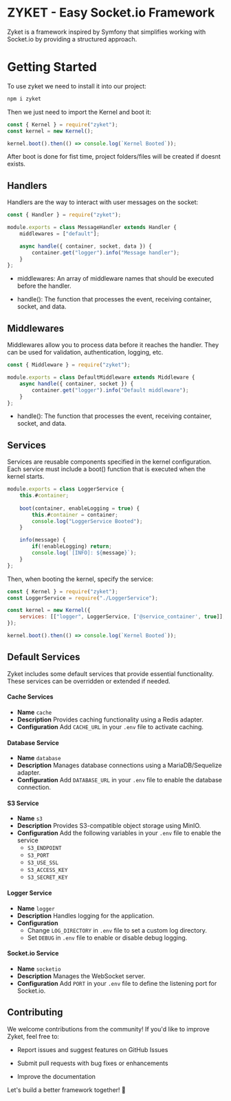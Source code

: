 # ZYKET - Easy Socket.io Framework

Zyket is a framework inspired by Symfony that simplifies working with Socket.io by providing a structured approach.

# Getting Started

To use zyket we need to install it into our project:

```javascript
npm i zyket
```

Then we just need to import the Kernel and boot it:

```javascript
const { Kernel } = require("zyket");
const kernel = new Kernel();

kernel.boot().then(() => console.log(`Kernel Booted`));
```

After boot is done for fist time, project folders/files will be created if doesnt exists.

## Handlers

Handlers are the way to interact with user messages on the socket:
```javascript
const { Handler } = require("zyket");

module.exports = class MessageHandler extends Handler {
    middlewares = ["default"];

    async handle({ container, socket, data }) {
        container.get("logger").info("Message handler");
    }
};
```

- middlewares: An array of middleware names that should be executed before the handler.

- handle(): The function that processes the event, receiving container, socket, and data.

## Middlewares

Middlewares allow you to process data before it reaches the handler. They can be used for validation, authentication, logging, etc.

```javascript
const { Middleware } = require("zyket");

module.exports = class DefaultMiddleware extends Middleware {
    async handle({ container, socket }) {
        container.get("logger").info("Default middleware");
    }
};
```

- handle(): The function that processes the event, receiving container, socket, and data.


## Services
Services are reusable components specified in the kernel configuration. Each service must include a boot() function that is executed when the kernel starts.

```javascript
module.exports = class LoggerService {
    this.#container;
    
    boot(container, enableLogging = true) {
        this.#container = container;
        console.log("LoggerService Booted");
    }

    info(message) {
        if(!enableLogging) return;
        console.log(`[INFO]: ${message}`);
    }
};
```

Then, when booting the kernel, specify the service:

```javascript
const { Kernel } = require("zyket");
const LoggerService = require("./LoggerService");

const kernel = new Kernel({
    services: [["logger", LoggerService, ['@service_container', true]],
});

kernel.boot().then(() => console.log(`Kernel Booted`));
```

## Default Services
Zyket includes some default services that provide essential functionality. These services can be overridden or extended if needed.

#### Cache Services
- **Name** `cache`
- **Description** Provides caching functionality using a Redis adapter.
- **Configuration** Add `CACHE_URL` in your `.env` file to activate caching.

#### Database Service
- **Name** `database`
- **Description** Manages database connections using a MariaDB/Sequelize adapter.
- **Configuration** Add `DATABASE_URL` in your `.env` file to enable the database connection.

#### S3 Service
- **Name** `s3`
- **Description** Provides S3-compatible object storage using MinIO.
- **Configuration** Add the following variables in your `.env` file to enable the service
    - `S3_ENDPOINT`
    - `S3_PORT`
    - `S3_USE_SSL`
    - `S3_ACCESS_KEY`
    - `S3_SECRET_KEY`

#### Logger Service
- **Name** `logger`
- **Description** Handles logging for the application.
- **Configuration**
    - Change `LOG_DIRECTORY` in `.env` file to set a custom log directory.
    - Set `DEBUG` in `.env` file to enable or disable debug logging.

#### Socket.io Service
- **Name** `socketio`
- **Description** Manages the WebSocket server.
- **Configuration** Add `PORT` in your `.env` file to define the listening port for Socket.io.


## Contributing

We welcome contributions from the community! If you'd like to improve Zyket, feel free to:

- Report issues and suggest features on GitHub Issues

- Submit pull requests with bug fixes or enhancements

- Improve the documentation

Let's build a better framework together! 🚀


